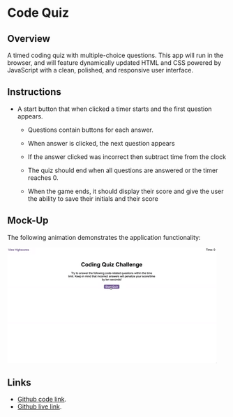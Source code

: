 # Code Quiz

## Overview

A timed coding quiz with multiple-choice questions. This app will run in the browser, and will feature dynamically updated HTML and CSS powered by JavaScript with a clean, polished, and responsive user interface. 

## Instructions

* A start button that when clicked a timer starts and the first question appears.
 
  * Questions contain buttons for each answer.
  
  * When answer is clicked, the next question appears
  
  * If the answer clicked was incorrect then subtract time from the clock

  * The quiz should end when all questions are answered or the timer reaches 0.

  * When the game ends, it should display their score and give the user the ability to save their initials and their score

## Mock-Up

The following animation demonstrates the application functionality:

![Animation of code quiz. Presses button to start quiz. Clicks the button for the answer to each question, displays if answer was correct or incorrect. Quiz finishes and displays high scores. User adds their intials, then clears their intials and starts over.](./assets/08-web-apis-challenge-demo.gif)


## Links

- [Github code link](https://github.com/EmadSaeed2/coding-quiz).
- [Github live link](https://emadsaeed2.github.io/coding-quiz).

